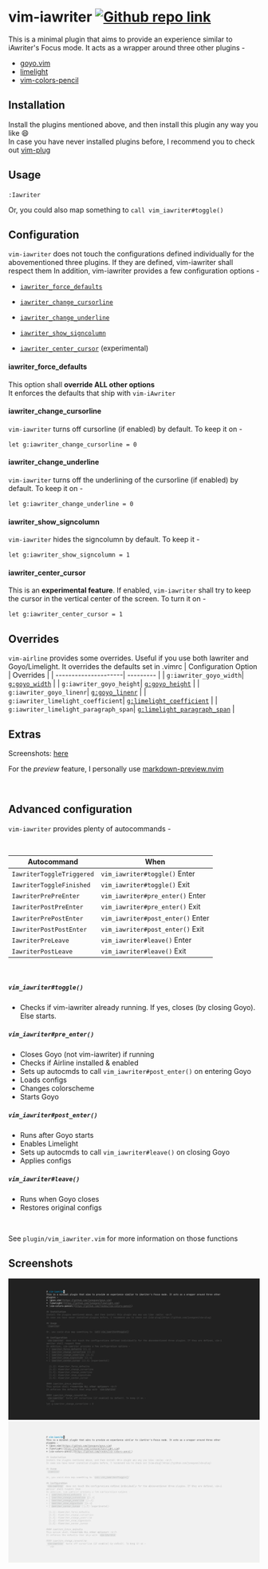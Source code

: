 # vim-iawriter [![Github repo link](https://img.shields.io/badge/view%20on%20github-black?style=for-the-badge&logo=github)](https://github.com/subnut/ncm2-github-emoji "Github repo link")
This is a minimal plugin that aims to provide an experience similar to iAwriter's Focus mode. It acts as a wrapper around three other plugins -
* [goyo.vim](https://github.com/junegunn/goyo.vim)
* [limelight](https://github.com/junegunn/limelight.vim)
* [vim-colors-pencil](https://github.com/reedes/vim-colors-pencil)

## Installation
Install the plugins mentioned above, and then install this plugin any way you like :smile: <br/>
In case you have never installed plugins before, I recommend you to check out [vim-plug](https://github.com/junegunn/vim-plug)

## Usage
`:Iawriter`

Or, you could also map something to `call vim_iawriter#toggle()`

## Configuration
`vim-iawriter` does not touch the configurations defined individually for the abovementioned three plugins. If they are defined, vim-iawriter shall respect them
In addition, vim-iawriter provides a few configuration options -
* [`iawriter_force_defaults`][1]
* [`iawriter_change_cursorline`][2]
* [`iawriter_change_underline`][3]
* [`iawriter_show_signcolumn`][4]
* [`iawriter_center_cursor`][5] (experimental)

  [1]: #iawriter_force_defaults
  [2]: #iawriter_change_cursorline
  [3]: #iawriter_change_underline
  [4]: #iawriter_show_signcolumn
  [5]: #iawriter_center_cursor

#### iawriter_force_defaults
This option shall **override ALL other options** <br/>
It enforces the defaults that ship with `vim-iAwriter`

#### iawriter_change_cursorline
`vim-iawriter` turns off cursorline (if enabled) by default. To keep it on -
```vim
let g:iawriter_change_cursorline = 0
```

#### iawriter_change_underline
`vim-iawriter` turns off the underlining of the cursorline (if enabled) by default. To keep it on -
```vim
let g:iawriter_change_underline = 0
```

#### iawriter_show_signcolumn
`vim-iawriter` hides the signcolumn by default. To keep it -
```vim
let g:iawriter_show_signcolumn = 1
```

#### iawriter_center_cursor
This is an **experimental feature**. If enabled, `vim-iawriter` shall try to keep the cursor in the vertical center of the screen. To turn it on -
```vim
let g:iawriter_center_cursor = 1
```

## Overrides
`vim-airline` provides some overrides. Useful if you use both Iawriter and Goyo/Limelight. It overrides the defaults set in .vimrc
| Configuration Option | Overrides |
| ---------------------| --------- |
| `g:iawriter_goyo_width`| [`g:goyo_width`][6] |
| `g:iawriter_goyo_height`| [`g:goyo_height`][6] |
| `g:iawriter_goyo_linenr`| [`g:goyo_linenr`][6] |
| `g:iawriter_limelight_coefficient`| [`g:limelight_coefficient`][7] |
| `g:iawriter_limelight_paragraph_span`| [`g:limelight_paragraph_span`][7] |

  [6]: https://github.com/junegunn/goyo.vim#configuration
  [7]: https://github.com/junegunn/limelight.vim#options

## Extras
Screenshots: [here](#screenshots)

For the _preview_ feature, I personally use [markdown-preview.nvim](https://github.com/iamcco/markdown-preview.nvim)

<br/>

## Advanced configuration
`vim-iawriter` provides plenty of autocommands -

<br/>

| Autocommand | When |
| ----------- | ---- |
| `IawriterToggleTriggered` | `vim_iawriter#toggle()` Enter |
| `IawriterToggleFinished` | `vim_iawriter#toggle()` Exit |
| `IawriterPrePreEnter` | `vim_iawriter#pre_enter()` Enter |
| `IawriterPostPreEnter` | `vim_iawriter#pre_enter()` Exit |
| `IawriterPrePostEnter` | `vim_iawriter#post_enter()` Enter |
| `IawriterPostPostEnter` | `vim_iawriter#post_enter()` Exit |
| `IawriterPreLeave` | `vim_iawriter#leave()` Enter |
| `IawriterPostLeave` | `vim_iawriter#leave()` Exit |

<br/>

##### `vim_iawriter#toggle()`
 - Checks if vim-iawriter already running. If yes, closes (by closing Goyo). Else starts.
##### `vim_iawriter#pre_enter()`
 - Closes Goyo (not vim-iawriter) if running
 - Checks if Airline installed & enabled
 - Sets up autocmds to call `vim_iawriter#post_enter()` on entering Goyo
 - Loads configs
 - Changes colorscheme
 - Starts Goyo
##### `vim_iawriter#post_enter()`
 - Runs after Goyo starts
 - Enables Limelight
 - Sets up autocmds to call `vim_iawriter#leave()` on closing Goyo
 - Applies configs
##### `vim_iawriter#leave()`
 - Runs when Goyo closes
 - Restores original configs

<br/>

See `plugin/vim_iawriter.vim` for more information on those functions

## Screenshots
![dark](pictures/dark.png 'dark')
![light](pictures/light.png 'light')
